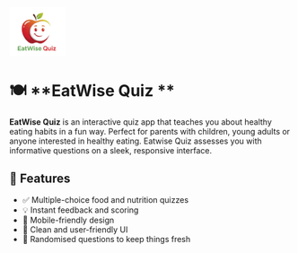 <p align="left">
  <img src="EatWise Quiz.png" alt="EatWise Quiz Logo" width="100"/>   
</p>

# 🍽️ **EatWise Quiz **

**EatWise Quiz** is an interactive quiz app that teaches you about healthy eating habits in a fun way.
Perfect for parents with children, young adults or anyone interested in healthy eating.
Eatwise Quiz assesses you with informative questions on a sleek, responsive interface.

## 🚀 Features

- ✅ Multiple-choice food and nutrition quizzes
- 💡 Instant feedback and scoring
- 📱 Mobile-friendly design
- 🎨 Clean and user-friendly UI
- 🔄 Randomised questions to keep things fresh
